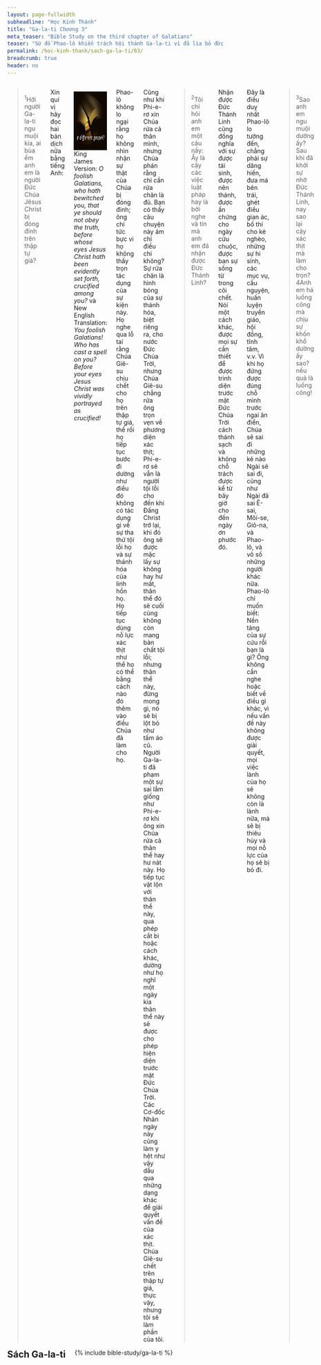 ```yaml
---
layout: page-fullwidth
subheadline: "Học Kinh Thánh"
title: "Ga-la-ti Chương 3"
meta_teaser: "Bible Study on the third chapter of Galatians"
teaser: "Sứ đồ Phao-lô khiển trách hội thánh Ga-la-ti vì đã lìa bỏ đức tin để cậy nơi luật pháp. Ông tiếp tục khuyên nhủ họ rằng sự xưng công bình chỉ được nhờ đức tin, và Đức Chúa Trời hứa ban sự sống đời đời cho những kẻ tin cả mấy trăm năm trước khi luật pháp được ban cho loài người, và lời đức chúa trời đã hứa thì không hề bị hủy bỏ trong bất kỳ trường hợp nào. Luật pháp được ban cho để nhân loại ý thức họ cần Đấng Cứu Thế, chứ không phải để ban sự công chính."
permalink: /hoc-kinh-thanh/sach-ga-la-ti/03/
breadcrumb: true
header: no
---
```

<!--more-->
<div class="row">
<div class="medium-8 columns" markdown="1">


> <sup>1</sup>Hỡi người Ga-la-ti ngu muội kia, ai bùa ếm anh em là người Đức Chúa Jêsus Christ bị đóng đinh trên thập tự giá?

Xin quí vị hãy đọc hai bản dịch nữa bằng tiếng Anh:

<div>
<p>
<img alt src="/images/different-gospel.jpg" style="border: 0px none; margin: 7px 15px 0px 0px; max-width: 100%; height: 136px; padding: 0px; float: left;">
King James Version:  <em>O foolish Galatians, who hath bewitched you, that ye should not obey the truth, before whose eyes Jesus Christ hath been evidently set forth, crucified among you?</em> và New English Translation: <em>You foolish Galatians! Who has cast a spell on you? Before your eyes Jesus Christ was vividly portrayed as crucified!</em>
</p>
</div>

Phao-lô không lo ngại rằng họ không nhìn nhận sự thật của Chúa bị đóng đinh; ông chỉ tức bực vi họ không thấy trọn tác dụng của sự kiện này. Họ nghe qua lỗ tai rằng Chúa Giê-su chịu chết cho họ trên thập tự giá, thế rồi họ tiếp tục bước đi dường như điều đó không có tác dụng gì về sự tha thứ tội lỗi họ và sự thánh hóa của linh hồn họ. Họ tiếp tục dùng nỗ lực xác thịt như thể họ có thể bằng cách nào đó thêm vào điều Chúa đã làm cho họ.

Cũng như khi Phi-e-rơ xin Chúa rửa cả thân mình, nhưng Chúa phán rằng chỉ cần rửa chân là đủ. Bạn có thấy câu chuyện này ám chỉ điều chi không? Sự rửa chân là hình bóng của sự thánh hóa, biệt riêng ra, cho nước Đức Chúa Trời, nhưng Chúa Giê-su chẳng rửa ông trọn vẹn về phương diện xác thịt; Phi-e-rơ sẽ vẫn là người tội lỗi cho đến khi Đấng Christ trở lại, khi đó ông sẽ được mặc lấy sự không hay hư mất, thân thể đó sẽ cuối cùng không còn mang bản chất tội lỗi; nhưng thân thể này, đừng mong gì, nó sẽ bị lột bỏ như tấm áo cũ. Người Ga-la-ti đã phạm một sự sai lầm giống như Phi-e-rơ khi ông xin Chúa rửa cả thân thể hay hư nát này. Họ tiếp tục vật lộn với thân thể này, qua phép cắt bì hoặc cách khác, dường như họ nghĩ một ngày kia thân thể này sẽ được cho phép hiện diện trước mặt Đức Chúa Trời. Các Cơ-đốc Nhân ngày này cũng làm y hệt như vậy dầu qua những dạng khác để giải quyết vấn đề của xác thịt. Chúa Giê-su chết trên thập tự giá, thực vậy, nhưng tôi sẽ làm phần của tôi.

> <sup>2</sup>Tôi chỉ hỏi anh em một câu nầy: Ấy là cậy các việc luật pháp hay là bởi nghe và tin mà anh em đã nhận được Đức Thánh Linh?

Nhận được Đức Thánh Linh cũng đồng nghĩa với sự được tái sinh, được nên thánh, được ấn chứng cho ngày cứu chuộc, được ban sự sống từ trong cõi chết. Nói một cách khác, được mọi sự cần thiết để được trình diện trước mặt Đức Chúa Trời cách thánh sạch và không chỗ trách được kể từ bây giờ cho đến ngày ơn phước đó.

Đây là điều duy nhất Phao-lô lo tưởng đến, chẳng phải sự dâng hiến, đưa má bên trái, ghét điều gian ác, bố thí cho kẻ nghèo, những sự hi sinh, các mục vụ, cầu nguyện, huấn luyện truyền giáo, hội đồng, tĩnh tâm, v.v.  Vì khi họ đứng được đúng chỗ mình trước ngai ân điển, Chúa sẽ sai đi những kẻ nào Ngài sẽ sai đi, cũng như Ngài đã sai Ê-sai, Môi-se, Giô-na, và Phao-lô, và vô số những người khác nữa. Phao-lô chỉ muốn biết: Nền tảng của sự cứu rỗi bạn là gì? Ông không cần nghe hoặc biết về điều gì khác, vì nếu vấn đề này không được giải quyết, mọi việc lành của họ sẽ không còn là lành nữa, mà sẽ bị thiêu hủy và mọi nỗ lực của họ sẽ bị bỏ đi.

> <sup>3</sup>Sao anh em ngu muội dường ấy? Sau khi đã khởi sự nhờ Đức Thánh Linh, nay sao lại cậy xác thịt mà làm cho trọn? 4Anh em há luống công mà chịu sự khốn khổ dường ấy sao? nếu quả là luống công!

Tôi thường nghe từ các bạn trong Chúa, với ý tốt, nói rằng dầu chúng ta được cứu bởi ân điển trong bước đầu ăn năn, phần còn lại của đời sống là sự quân bình giữa ân điển và việc làm. Phải chăng đây là điều Kinh thánh nói? Câu Kinh thánh trên rõ ràng phủ nhận ý đó. Chúng ta có thể diễn ý câu Kinh thánh trên như sau: "Sao anh em ngu muội dường ấy? Anh em bắt đầu nhờ ân điển, sao bây giờ lại cố gắng làm cho trọn bằng sức mạnh và sự kiên cường của chính mình?"

Trong bài viết chương 1, tôi có trưng dẫn Rô-ma 1:17 nói như sau: <em>"Vì trong Tin Lành nầy có bày tỏ sự công bình của Đức Chúa Trời, bởi đức tin mà được, lại dẫn đến đức tin nữa, như có chép rằng: Người công bình sẽ sống bởi đức tin."</em> Nói một cách khác, chẳng một điểm nào mà người người tín hữu không bước đi bởi đức tin.

Còn sự chịu khổ mà Phao-lô nói đến trong câu 3 cũng cùng một ý với thơ ông viết cho hội thánh Cơ-lô-se, khi thấy họ tìm cách làm cho mình nên thánh qua những phương cách quen thuộc trước khi họ tiếp nhận Chúa. Mọi sự <em>"Chớ lấy, chớ nếm, chớ rờ,"</em> chẳng có hiệu lực gì trong sự kềm hãm bản chất xác thịt.

Nhưng họ đang <em>"làm cho trọn"</em> điều gì? Có điều gì mà dòng huyết Chiên Con không chạm đến được mà họ phải làm cho trọn? Trong con mắt của người tín hữu gốc Hê-bơ-rơ cổ động cho Do-thái Giáo, luật pháp của thời Cựu Ước là điều cần yếu để họ được thánh hóa; đây là lý do tại sao họ không nghĩ mình là người có tội, và chỉ có người ngoại mới là người có tội. Đây là lý do tại sao họ tranh đấu để trở lại với phép cắt bì hầu làm cho trọn sự nên thánh. Nhưng làm sao họ có thể làm hơn được dòng huyết Chiên Con luôn luôn thanh tẩy? Còn chúng ta thì sao? Làm sao chúng ta có thể nên thánh hơn ngày chúng ta nhận huyết Đấng Christ?

Có một nhà giải Kinh thánh rất nổi tiếng tin rằng Chúa chủ trương dùng phần còn lại của đời sống mỗi người để hoàn thiện họ cho nước Trời. Thật vậy sao? Chẳng phải đây là điều người Ga-la-ti đang làm và Phao-lô quyết liệt phản đối? Tại sao họ lại đang làm cho trọn điều mà Chúa đã làm trọn rồi?

> <sup>5</sup>Đấng ban Đức Thánh Linh cho anh em và làm các phép lạ trong anh em, thì làm bởi các việc luật pháp, hay là bởi đã nghe mà tin? <sup>6</sup>Như Áp-ra-ham tin Đức Chúa Trời, thì đã kể là công bình cho người, 7vậy anh em hãy nhận biết rằng những kẻ có đức tin là con cháu thật của Áp-ra-ham. Abraham.

Sự ban cho Thánh Linh xảy ra ngay điểm ăn năn, khi đến cùng Đấng Christ, và những việc làm của phép lạ, từ sự thay đổi tâm tánh đến những thành quả lạ lùng trong đời sống Cơ-đốc Nhân, Phao-lô hỏi người Ga-la-ti, cũng như ông đang hỏi chúng ta, những việc lạ lùng này đến từ đâu? Sự vâng lời? Sự siêng năng làm công việc Chúa? Không, câu trả lời nằm trong niềm tin đơn sơ khi quí vị tin nơi tin mừng cứu rỗi mình đã nghe. Tin cậy vâng lời là bài hát viết bởi loài người, không bởi Đức Chúa Trời. Đấng duy nhất vâng lời và đẹp lòng Đức Chúa Trời là chính Chúa Giê-su, và khi chúng ta đặt niềm tin trong Ngài, rằng Ngài đã trả giá trọn vẹn cho tội lỗi chúng ta, chúng ta được hưởng sự vâng lời của Chúa chẳng giống như sự vâng lời thường tình của thế gian mà chúng ta thường lầm tưởng.

Một lần nữa Phao-lô lại nhấn mạnh sự tương phản giữa đức tin, một niềm tin đơn sơ, và sự làm theo điều răn của luật pháp. Nhiều Cơ-đốc Nhân dường như coi thường việc này, đa số tranh luận rằng chỉ tin thôi thì không đủ, phải có việc làm để chứng tỏ đức tin. Và Gia-có 2:24 thường được dùng để bênh vực cho biện luận này, rằng đức tin phải đi đôi với việc làm. Gia-cơ 2:21-22 viết như sau:

<p class="blockquote" style="font-style: italic;">"<sup>21</sup>Áp-ra-ham, tổ phụ chúng ta, khi dâng con mình là Y-sác trên bàn thờ, há chẳng từng cậy việc làm được xưng công bình hay sao? <sup>22</sup>Thế thì, ngươi thấy đức tin đồng công với việc làm, và nhờ việc làm mà đức tin được trọn vẹn. works. (James 2:21-22)"</p>

Câu Kinh thánh này phản nghĩa rõ ràng với Rô-ma 4:2;9-12, nói rằng Áp-ra-ham được xưng công binh <em>trước khi ông chịu cắt bì</em>, nghĩa là nhiều năm trước khi có Isaac, huống chi là dâng con lên bàn thờ.

<p class="blockquote" style="font-style: italic;">"<sup>2</sup>Thật thế, nếu Áp-ra-ham đã được xưng công bình bởi việc làm, thì có cớ khoe mình; nhưng trước mặt Đức Chúa Trời không có như vậy. (Romans <sup>4</sup>:<sup>2</sup>) ... <sup>9</sup>Vậy, lời luận về phước đó chỉ chuyên về kẻ chịu cắt bì mà thôi sao? Cũng cho kẻ không chịu cắt bì nữa. Vả, chúng ta nói rằng đức tin của Áp-ra-ham được kể là công bình cho người. <sup>10</sup>Nhưng được kể thế nào? Khi người đã chịu cắt bì rồi, hay là khi người chưa chịu cắt bì? Ấy không phải sau khi người chịu cắt bì, bèn là trước. <sup>11</sup>Vậy, người đã nhận lấy dấu cắt bì, như dấu ấn của sự công bình mà người đã được bởi đức tin, khi chưa chịu cắt bì; hầu cho làm cha hết thảy những kẻ tin mà không chịu cắt bì, đặng họ được kể là công bình, <sup>12</sup>và cũng làm cha những kẻ chịu cắt bì, tức là cha những kẻ không những chịu cắt bì thôi, lại cũng noi theo dấu đức tin mà Áp-ra-ham, tổ phụ chúng ta, đã có trước khi chưa chịu cắt bì vậy. (Romans 4:2; Romans 4:9-12"</p>

Ai là người đúng? Tôi xin nói rằng Phao-lô đúng; khuynh hướng cậy luật pháp của các sứ đồ kể cả Gia-cơ hiển hiện trong thơ Ga-la-ti. Và nếu sự tỏ ra mà sứ đồ Phao-lô nhận được là tự nó đủ đến nỗi ông tuyên bố họ, kể cả Gia-cơ, không giúp ích gì cho tin lành ông đang rao giảng, thì sự tỏ ra ấy hẳn phải là đúng. Đoạn Gia-cơ này có thể đã được viết trong khoảng thời gian khi hội đồng các sứ đồ vẫn còn đang bị ảnh hưởng mạnh của nhóm cậy luật pháp Môi-se, và sứ đồ Phao-lô đã khiển trách họ về vấn đề phép cắt bì. Và nếu Phi-e-rơ—hay là Sê-pha như bị gọi với tên cũ khi chưa biết Chúa vì sự giả hình của ông khi ông chạy khỏi bàn của người ngoại nhằm lúc các môn đệ của Gia-cơ đến—bị Phao-lô công khai khiển trách về khuynh hướng Do-thái Hóa, sứ đồ Gia-cơ cũng không phải là vô tội trong vấn đề này, do đó rất có thể đoạn Gia-cơ 2:24 được viết dưới ảnh hưởng của nhóm cậy luật pháp trong thời đó.

> <sup>8</sup>Kinh Thánh cũng biết trước rằng Đức Chúa Trời sẽ xưng dân ngoại là công bình bởi đức tin, nên đã rao truyền trước cho Áp-ra-ham tin lành nầy: Các dân sẽ nhờ ngươi mà được phước. <sup>9</sup>Ấy vậy, ai tin thì nấy được phước với Áp-ra-ham, là người có lòng tin.

Tin lành đã được <span style="font-style: italic;">"rao truyền trước"</span> cho Áp-ra-ham vì Chúa đã có chương trình cứu rỗi cho người ngoại, và dĩ nhiên Đức Chúa Trời là Đấng Vô Sở Bất Tri cũng thừa biết loài người chẳng một ai là công bình trước mặt Ngài, dẫu vậy, Ngài vẫn ban một lời hứa vững vàng không thể chuyển lay. Lại lời hứa này không hề nhắc đến một điều kiện nào khác ngoại trừ đức tin, chẳng một chút xíu nào nói đến việc làm. Rô-ma 4:2 viết: <span style="font-style: italic;">"Thật thế, nếu Áp-ra-ham đã được xưng công bình bởi việc làm, thì có cớ khoe mình; nhưng trước mặt Đức Chúa Trời không có như vậy,"</span> lại thêm những câu Kinh thánh quen thuộc trong Ê-phê-sô 2:8-9: <span style="font-style: italic;">"<sup>8</sup>Vả, ấy là nhờ ân điển, bởi đức tin, mà anh em được cứu, điều đó không phải đến từ anh em, bèn là sự ban cho của Đức Chúa Trời. <sup>9</sup>Ấy chẳng phải bởi việc làm đâu, hầu cho không ai khoe mình."</span>

> <sup>10</sup>Vì mọi kẻ cậy các việc luật pháp, thì bị rủa sả, bởi có chép rằng: Đáng rủa thay là kẻ không bền đỗ trong mọi sự đã chép ở sách luật, đặng làm theo những sự ấy!”

Luật pháp hẳn phải là một sự rủa sả vì không những TIÊU CHUẨN QUÁ CAO ngoài sức mọi người, mà kẻ cậy luật pháp phải giữ trọn MỌI điều, không được bỏ qua một chấm, một phết.

> <sup>11</sup>Vả lại chẳng hề có ai cậy luật pháp mà được xưng công bình trước mặt Đức Chúa Trời, điều đó là rõ ràng lắm, vì người công bình sẽ sống bởi đức tin.

Điều đó là rõ ràng lắm, trong tâm trí người Ga-la-ti, và cả chúng ta nữa, rằng chúng ta không thể nào dùng luật pháp làm nền tảng để đạt được sự công chính. Lại nếu luật pháp thất bại trong bước đầu tiên trong sự giao thông với Chúa, thì làm sao nó có thể giúp chúng ta hầu việc Chúa? hoặc làm điều gì đẹp lòng Ngài? Nhưng điều lạ lùng là đa số những kẻ cậy luật pháp không hiểu mục đích chính của nó là gì. Luật pháp là để chỉ cho chúng ta sự thất bại của chính mình, chứ không phải sự thành công. Nó cũng giống như một tấm gương để người xem vào đó nhìn thấy những sự bất toàn mà sức người không thể gột rửa: đó là bản chất tội lỗi. Một phản ứng đúng cho mọi người khi đối diện với luật pháp là tìm một con đường thực sự giải cứu được họ: Chúa Giê-su, đường đi, chân lý và nguồn sống.

> <sup>12</sup>Vả, luật pháp vốn không phải đồng một thứ với đức tin, nhưng luật pháp có chép rằng: Người nào vâng giữ các điều răn thì sẽ nhờ đó mà sống. <sup>13</sup>Đấng Christ đã chuộc chúng ta khỏi sự rủa sả của luật pháp, bởi Ngài đã nên sự rủa sả vì chúng ta,-- vì có lời chép: Đáng rủa thay là kẻ bị treo trên cây gỗ,-- <sup>14</sup>hầu cho phước lành ban cho Áp-ra-ham nhờ Đức Chúa Jêsus Christ mà được rải khắp trên dân ngoại, lại hầu cho chúng ta cậy đức tin mà nhận lãnh Đức Thánh Linh đã hứa cho.

Luật pháp đòi hỏi việc làm, nó không đòi đức tin, không cho sự tự nguyện mà không đe dọa hoặc phán xét. Luật pháp không ban cho sự tự do, nhưng đòi hỏi sự đền trả chính xác và dành sẵn hình phạt nếu thất bại. Nó là một hệ thống lạnh lẽo và không thể du di. Luật pháp được diễn tả trong Ê-xê-chiên như sau: "Linh hồn nào phạm tội thì phải chết." Không một ngoại lệ, không giảm án phạt.

Và nếu Đấng Christ đã không đến để làm trọn luật pháp, để giải cứu chúng ta khỏi sự kềm kẹp, thì ơn phước của Áp-ra-ham đã chẳng đến với chúng ta; ơn phước được nhận lãnh lời hứa về sự ban cho Thánh Linh, bời đức tin.

### Cơ Nghiệp Đời Đời Đến Bởi Lời Hứa Chứ Không Bởi Sự Tuân Giữ Luật Pháp

> <sup>15</sup>Hỡi Anh em, tôi nói theo thói quen người ta rằng: Khi một người đã làm tờ giao ước thành rồi, thì không ai có phép được xóa đi hay thêm vào sự gì.

Phao-lô cho một thí dụ về một giao kèo trong đời sống hằng ngày; ngay cả tờ giao kèo hèn kém của con người cũng không được sửa đổi. Có một lời viết tương tự như vậy ở cuối sách Khải Huyền về sự cấm không được thêm hoặc bớt gì về giao ước của Đức Chúa Trời; và để nhắc lại, giao ước đó được gói ghém trong Giăng 3:16: <span style="font-style: italic;">"Vì Đức Chúa Trời yêu thương thế gian đến nỗi ..."</span> Chúng ta đừng phạm trọng tội làm suy giảm hiệu lực của giao ước này khi hướng dẫn người khác trong đời sống tin kính. Coi chừng a-na-them. Người giảng kinh dễ bị vướng vào tội này hơn người nghe.

> <sup>16</sup>Vả, các lời hứa đã được phán cho Áp-ra-ham và cho dòng dõi người. không nói: Và cho các dòng dõi người, như chỉ về nhiều người; nhưng nói: Và cho dòng dõi ngươi,như chỉ về một người mà thôi, tức là Đấng Christ. <sup>17</sup>Vậy thì tôi nói rằng: Lời giao ước mà Đức Chúa Trời trước kia đã kết lập thành rồi, thì không có thể bị hủy đi, và lời hứa cũng không có thể bị bỏ đi bởi luật pháp, là sự cách sau bốn trăm ba mươi năm mới có.

Luật pháp được ban cho hằng mấy trăm năm sau không thể hủy bỏ lời hứa. Luật pháp làm chứng về sự thiếu sót của chúng ta, nhưng không thể lên án, không thể dùng tội lỗi chúng ta để hủy bỏ lời Chúa đã hứa. Nếu một giao ước của loài người không xóa bỏ đươc, thì còn vững chắc biết bao là giao ước của Đức Chúa Trời.

> <sup>18</sup>Vì, nếu cơ nghiệp được ban cho bởi luật pháp, thì không bởi lời hứa nữa. Nhưng Đức Chúa Trời đã dùng lời hứa mà ban cơ nghiệp cho Áp-ra-ham.

Cơ nghiệp là quyền công dân nước Trời của chúng ta, quyền trở nên con cái Ngài. Nhưng có một điều kiện không thể bỏ qua: người muốn vào nước Trời, làm con cái Đức Chúa Trời, phải nên thánh trọn vẹn mọi giờ mọi lúc, và phải hoàn toàn đẹp lòng Đức Chúa Trời. Và chúng ta cũng biết chỉ có Của Lễ Toàn Hảo do chính Đức Chúa Trời sắm sẵn mời có thể giúp chúng ta thỏa được điều kiện đó. Còn một điều nữa, không một điều chi làm bởi sự tuân theo luật pháp dạy bảo có thể làm chúng ta thánh thiện hơn huyết Chiên Con. Đó là lý do tại sao chúng ta tin rằng sự Cứu Rỗi quả là ơn lạ lùng.

Thêm một điểm quan trọng nữa: cách duy nhất để chúng ta sống đẹp lòng Chúa là: tin vào Con Một của Ngài, chẳng cậy việc làm một chút nào. Đây là phương cách chúng ta nhận phần cơ nghiệp. Và nếu cơ nghiệp này dựa trên luật pháp, ai trong vòng chúng ta sẽ được hưởng? Ông Ni-cô-đem đã hỏi Chúa Gie-su một câu hỏi rất thành thật mà ít kẻ cậy luật pháp trong vòng chúng ta dám hỏi.

> <sup>19</sup>Vậy thì làm sao có luật pháp? luật pháp đã đặt thêm, vì cớ những sự phạm phép, cho tới chừng nào người dòng dõi đến, là người mà lời hứa đã hứa cho; luật pháp được ban ra bởi mấy thiên sứ và truyền ra bởi một người trung bảo. <sup>20</sup>Vả, người trung bảo chẳng phải là người trung bảo về một bề mà thôi, nhưng Đức Chúa Trời chỉ có một.

Luật pháp được ban cho, hay thêm vào, vì sự hiện diện của tội lỗi? Điều này dường như có vẻ không phù hợp với câu nói trước của Phao-lô rằng chẳng có điều chi được thêm vào hoặc bớt đi về giao ước của Đức Chúa Trời ban cho mấy trăm năm trước khi luật pháp được ban hành. Nếu có điều chi có thể được thêm vào, chắc phải là với mục đích thay đổi điều kiện của sự cứu rỗi. Nhưng lời hứa của Đức Chúa Trới không hề dời đổi, do đo sự "thêm vào" đây phải mang một ý nghĩa khác, là với mục đich khiến nhân loại nhìn nhận tội lỗi mình, chứ không phải với mục đích trừ bỏ, hoặc giảm bớt tội lỗi, bằng chứng là những điều chúng ta thấy trong suốt thời Cựu Ước. Luật pháp được thêm vào hầu mọi miệng phải ngậm lại về bản chất hư nát của mình. Sự "thêm vào" đặc biệt này không thay đổi điều kiện của sự cứu rỗi; vì phương cách cứu rỗi mãi mãi vẫn là bởi ân điển và qua đức tin mà thôi.

> <sup>21</sup>Vậy thì luật pháp nghịch cùng lời hứa của Đức Chúa Trời hay sao? chẳng hề như vậy; vì nếu đã ban cho một luật pháp có thể làm cho sống, thì sự công bình chắc bởi luật pháp mà đến. <sup>22</sup>Nhưng Kinh Thánh đã nhốt hết thảy mọi sự dưới tội lỗi, hầu cho điều chi đã hứa, bởi đức tin trong Đức Chúa Jêsus Christ mà được ban cho những kẻ tin.

Chúng ta chỉ có một cách để giải thich luật pháp dựa theo hai câu Kinh thánh trên, luật pháp không nghịch với ân điển Chúa theo sự hiểu biết thông thường. Nhiều người nghĩ đến một sự cân bằng giữa luật pháp và ân điển, nghĩa là nếu nhiều luật pháp thì giảm ân điển, hoặc ngược lại, nhiều ân điển thì luật pháp phải giảm đi (tội ác gia tăng); nhưng trong suốt thơ Ga-la-ti cho đến đây chúng ta thấy luật pháp không đối chọi với ân điển, nó được dùng làm một khí cụ để đẩy người ta đến ân điển Chúa, và khi nó làm xong phận sự như một người thầy giáo, thì kẻ tội nhân được cứu không cần thầy giáo ấy nữa, nhưng Đức Thánh Linh sẽ khởi sự dẫn người đó vào mọi lẽ thật. Luật pháp đẩy người ta vào lòng ân điển, rồi ra đi.

Luật pháp được ban cho để "nhốt" nhân loại dưới tội lỗi, cho họ một lối thoát duy nhất là sự cứu rỗi qua đức tin nơi Đấng Christ.

Nhưng điều lạ, hoặc đúng hơn là ... dại dột—theo cách Phao-lô quở mắng hội thánh Ga-la-ti—, là nhiều người nghĩ luật pháp dẫn đến sự sống. Có phải thực như vậy không? Có vô số đoạn Kinh thánh cho thấy điều hoàn toàn trái ngược: luật pháp dẫn đến sự chết, và sanh bông trái chết, và là sự rủa xả cho người theo nó, và nhiều điều khác nữa.

### Con Cái Đức Chúa Trời Là Kẻ Được Hưởng Cơ Nghiệp

> <sup>23</sup>Trước khi đức tin chưa đến, chúng ta bị nhốt dưới sự canh giữ của luật pháp mà chờ đức tin phải bày ra. <sup>24</sup>Ấy vậy, luật pháp đã như thầy giáo đặng dẫn chúng ta đến Đấng Christ, hầu cho chúng ta bởi đức tin mà được xưng công bình. <sup>25</sup>Song khi đức tin đã đến, chúng ta không còn phục dưới thầy giáo ấy nữa.

Mối liên hệ giữa chúng ta với luật pháp được diễn tả như người tù tội và người cai tù. Không phải là một mối liên hệ bày tỏ lời Chúa Giê-su: sự sống, an nghỉ, tự do, nước hằng sống, sự bình an ngoài ý tưởng, v.v... Và ít người ý thức được rằng họ được Chúa cho phép thoát khỏi sự canh giữ của luật pháp tử khi họ tiếp nhận Chúa.  Sự chuyển tiếp phải được xảy ra, từ sự canh giữ của người bảo hộ dưới luật pháp qua đức tin nơi Đấng Christ, từ Cựu Ước qua Tân Ước, từ tội nhân đến người được tự do, để điều vĩ đại này có thể xảy ra: được xưng công bình bởi đức tin. Nếu chúng ta quyết sống dưới sự canh giữ của luật pháp, chắc chắn chúng ta sẽ ở dưới án phạt, vì đó là công việc của luật pháp.

> <sup>26</sup>For Vì chưng anh em bởi tin Đức Chúa Jêsus Christ, nên hết thảy đều là con trai của Đức Chúa Trời. <sup>27</sup>Vả, anh em thảy đều chịu phép báp tem trong Đấng Christ, đều mặc lấy Đấng Christ vậy. Christ.

Con cái của Đức Chúa Trời bởi đức tin, chẳng bới sự làm theo những điều luật pháp đòi hỏi. Khi được báp têm vào trong Đấng Christ là khi được trở nên bậc thành nhơn, và đây là một đoạn trích từ sách giải kinh của Jamieson, Fausset, và Brown: 

Bạn thực đã mặc lấy Đấng Christ khi bạn nhận báp têm vào trong Ngài: đó là theo ý nghĩa từ nguyên bản tiếng Hy-lạp. Đối với bạn, Đấng Christ là toga virilis (bộ y phục của người trưởng thành dưới thời đế quốc La-mã, được mặc lấy khi không còn là con trẻ nữa)—<span style="font-style: italic; color: #888888;">Jamieson, Fausset, and Brown.</span>

Phao-lô thường gọi những người còn sống dưới sự quản trị của luật pháp là con trẻ, bé mọn, ấu trĩ, còn những người mặc lấy Đấng Christ là người đã thành niên và có thể ăn đồ ăn cứng, có khả năng hiểu lời Chúa nhờ đặt trên đức tin và ân điển của Đấng Cứu Thế. Chúng ta cũng thường thấy điều này trong đời sống hằng ngày; con trẻ thì cần nhiều luật lệ, qui tắc, và sự hướng dẫn chi tiết, người thành niên thì được hướng dẫn theo một nguyên tắc chung. Do đó đối với người Cơ-đốc Nhân trưởng thành, Thánh Linh của Đức Chúa Trời không những là nguyên tắc, mà còn là Đấng dẫn chúng ta vào mọi lẽ thật, và ban quyền năng để làm công việc Đức Chúa Trời.

> <sup>28</sup>Tại đây không còn chia ra người Giu-đa hoặc người Gờ-réc; không còn người tôi mọi hoặc người tự chủ; không còn đờn ông hoặc đờn bà; vì trong Đức Chúa Jêsus Christ, anh em thảy đều làm một.

Ở ngoài Đấng Christ, có những giai cấp giữa người nhiều quyền lợi và những người thiếu thốn, giữa người Do-thái và người ngoại, nô lệ và tự chủ, nam và nữ mà chỉ có nam được hường phép cắt bì. Nhưng trong Đấng Christ, mọi người đều bằng nhau, mọi người đều tội lỗi, mọi người đều cần được cứu bởi ân điển.

> <sup>29</sup>Lại nếu anh em thuộc về Đấng Christ, thì anh em là dòng dõi của Áp-ra-ham, tức là kẻ kế tự theo lời hứa.

Quả là một chương đầy chân lý diệu kỳ!

{% include bible-study/bible-study-footer %}
</div><!-- /.medium-8.columns -->
<div class="bible-index medium-4 columns">
<h2 style="margin: 0px">Sách Ga-la-ti</h2>
        {% include bible-study/ga-la-ti %}
</div><!-- /.medium-4.columns -->
</div><!-- /.row -->
